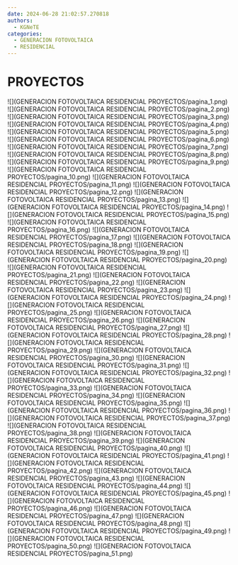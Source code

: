 ```yaml
---
date: 2024-06-28 21:02:57.270818
authors:
  - KGNeTE
categories:
  - GENERACION FOTOVOLTAICA
  - RESIDENCIAL
---
```

# PROYECTOS
![](GENERACION FOTOVOLTAICA RESIDENCIAL PROYECTOS/pagina_1.png)
![](GENERACION FOTOVOLTAICA RESIDENCIAL PROYECTOS/pagina_2.png)
![](GENERACION FOTOVOLTAICA RESIDENCIAL PROYECTOS/pagina_3.png)
![](GENERACION FOTOVOLTAICA RESIDENCIAL PROYECTOS/pagina_4.png)
![](GENERACION FOTOVOLTAICA RESIDENCIAL PROYECTOS/pagina_5.png)
![](GENERACION FOTOVOLTAICA RESIDENCIAL PROYECTOS/pagina_6.png)
![](GENERACION FOTOVOLTAICA RESIDENCIAL PROYECTOS/pagina_7.png)
![](GENERACION FOTOVOLTAICA RESIDENCIAL PROYECTOS/pagina_8.png)
![](GENERACION FOTOVOLTAICA RESIDENCIAL PROYECTOS/pagina_9.png)
![](GENERACION FOTOVOLTAICA RESIDENCIAL PROYECTOS/pagina_10.png)
![](GENERACION FOTOVOLTAICA RESIDENCIAL PROYECTOS/pagina_11.png)
![](GENERACION FOTOVOLTAICA RESIDENCIAL PROYECTOS/pagina_12.png)
![](GENERACION FOTOVOLTAICA RESIDENCIAL PROYECTOS/pagina_13.png)
![](GENERACION FOTOVOLTAICA RESIDENCIAL PROYECTOS/pagina_14.png)
![](GENERACION FOTOVOLTAICA RESIDENCIAL PROYECTOS/pagina_15.png)
![](GENERACION FOTOVOLTAICA RESIDENCIAL PROYECTOS/pagina_16.png)
![](GENERACION FOTOVOLTAICA RESIDENCIAL PROYECTOS/pagina_17.png)
![](GENERACION FOTOVOLTAICA RESIDENCIAL PROYECTOS/pagina_18.png)
![](GENERACION FOTOVOLTAICA RESIDENCIAL PROYECTOS/pagina_19.png)
![](GENERACION FOTOVOLTAICA RESIDENCIAL PROYECTOS/pagina_20.png)
![](GENERACION FOTOVOLTAICA RESIDENCIAL PROYECTOS/pagina_21.png)
![](GENERACION FOTOVOLTAICA RESIDENCIAL PROYECTOS/pagina_22.png)
![](GENERACION FOTOVOLTAICA RESIDENCIAL PROYECTOS/pagina_23.png)
![](GENERACION FOTOVOLTAICA RESIDENCIAL PROYECTOS/pagina_24.png)
![](GENERACION FOTOVOLTAICA RESIDENCIAL PROYECTOS/pagina_25.png)
![](GENERACION FOTOVOLTAICA RESIDENCIAL PROYECTOS/pagina_26.png)
![](GENERACION FOTOVOLTAICA RESIDENCIAL PROYECTOS/pagina_27.png)
![](GENERACION FOTOVOLTAICA RESIDENCIAL PROYECTOS/pagina_28.png)
![](GENERACION FOTOVOLTAICA RESIDENCIAL PROYECTOS/pagina_29.png)
![](GENERACION FOTOVOLTAICA RESIDENCIAL PROYECTOS/pagina_30.png)
![](GENERACION FOTOVOLTAICA RESIDENCIAL PROYECTOS/pagina_31.png)
![](GENERACION FOTOVOLTAICA RESIDENCIAL PROYECTOS/pagina_32.png)
![](GENERACION FOTOVOLTAICA RESIDENCIAL PROYECTOS/pagina_33.png)
![](GENERACION FOTOVOLTAICA RESIDENCIAL PROYECTOS/pagina_34.png)
![](GENERACION FOTOVOLTAICA RESIDENCIAL PROYECTOS/pagina_35.png)
![](GENERACION FOTOVOLTAICA RESIDENCIAL PROYECTOS/pagina_36.png)
![](GENERACION FOTOVOLTAICA RESIDENCIAL PROYECTOS/pagina_37.png)
![](GENERACION FOTOVOLTAICA RESIDENCIAL PROYECTOS/pagina_38.png)
![](GENERACION FOTOVOLTAICA RESIDENCIAL PROYECTOS/pagina_39.png)
![](GENERACION FOTOVOLTAICA RESIDENCIAL PROYECTOS/pagina_40.png)
![](GENERACION FOTOVOLTAICA RESIDENCIAL PROYECTOS/pagina_41.png)
![](GENERACION FOTOVOLTAICA RESIDENCIAL PROYECTOS/pagina_42.png)
![](GENERACION FOTOVOLTAICA RESIDENCIAL PROYECTOS/pagina_43.png)
![](GENERACION FOTOVOLTAICA RESIDENCIAL PROYECTOS/pagina_44.png)
![](GENERACION FOTOVOLTAICA RESIDENCIAL PROYECTOS/pagina_45.png)
![](GENERACION FOTOVOLTAICA RESIDENCIAL PROYECTOS/pagina_46.png)
![](GENERACION FOTOVOLTAICA RESIDENCIAL PROYECTOS/pagina_47.png)
![](GENERACION FOTOVOLTAICA RESIDENCIAL PROYECTOS/pagina_48.png)
![](GENERACION FOTOVOLTAICA RESIDENCIAL PROYECTOS/pagina_49.png)
![](GENERACION FOTOVOLTAICA RESIDENCIAL PROYECTOS/pagina_50.png)
![](GENERACION FOTOVOLTAICA RESIDENCIAL PROYECTOS/pagina_51.png)

